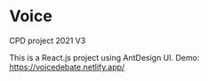 # Voice
CPD project 2021 V3

This is a React.js project using AntDesign UI.
Demo: https://voicedebate.netlify.app/
